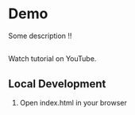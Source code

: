 # Demo

Some description !!

##

Watch tutorial on YouTube.

## Local Development

1.  Open index.html in your browser

